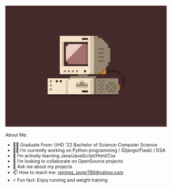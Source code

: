 
<p align="center">
  <img src="1.gif" alt="animated" />
</p>

<!--
**ramirezj129/ramirezj129** is a ✨ _special_ ✨ repository because its `README.md` (this file) appears on your GitHub profile.
-->

About Me:
- :man_student:	Graduate From: UHD '22 Bachelor of Science-Computer Science
- :technologist: I’m currently working on Python programming / (Django/Flask) / DSA
- 🌱 I’m actively learning Java/JavaScript/Html/Css
- 👯 I’m looking to collaborate on OpenSource projects
- 💬 Ask me about my projects
- 📫 How to reach me: ramirez_javier780@yahoo.com
- ⚡ Fun fact: Enjoy running and weight training

